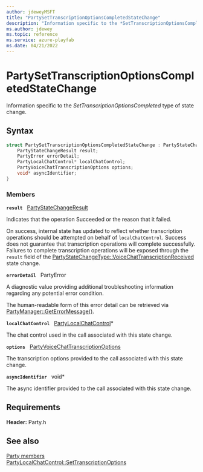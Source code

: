 ```yaml
---
author: jdeweyMSFT
title: "PartySetTranscriptionOptionsCompletedStateChange"
description: "Information specific to the *SetTranscriptionOptionsCompleted* type of state change."
ms.author: jdewey
ms.topic: reference
ms.service: azure-playfab
ms.date: 04/21/2022
---
```


# PartySetTranscriptionOptionsCompletedStateChange  

Information specific to the *SetTranscriptionOptionsCompleted* type of state change.  

## Syntax  
  
```cpp
struct PartySetTranscriptionOptionsCompletedStateChange : PartyStateChange {  
    PartyStateChangeResult result;  
    PartyError errorDetail;  
    PartyLocalChatControl* localChatControl;  
    PartyVoiceChatTranscriptionOptions options;  
    void* asyncIdentifier;  
}  
```
  
### Members  
  
**`result`** &nbsp; [PartyStateChangeResult](../enums/partystatechangeresult.md)  
  
Indicates that the operation Succeeded or the reason that it failed.
  
On success, internal state has updated to reflect whether transcription operations should be attempted on behalf of ```localChatControl```. Success does not guarantee that transcription operations will complete successfully. Failures to complete transcription operations will be exposed through the ```result``` field of the [PartyStateChangeType::VoiceChatTranscriptionReceived](../enums/partystatechangetype.md) state change.
  
**`errorDetail`** &nbsp; PartyError  
  
A diagnostic value providing additional troubleshooting information regarding any potential error condition.
  
The human-readable form of this error detail can be retrieved via [PartyManager::GetErrorMessage()](../classes/PartyManager/methods/partymanager_geterrormessage.md).
  
**`localChatControl`** &nbsp; [PartyLocalChatControl](../classes/PartyLocalChatControl/partylocalchatcontrol.md)*  
  
The chat control used in the call associated with this state change.
  
**`options`** &nbsp; [PartyVoiceChatTranscriptionOptions](../enums/partyvoicechattranscriptionoptions.md)  
  
The transcription options provided to the call associated with this state change.
  
**`asyncIdentifier`** &nbsp; void*  
  
The async identifier provided to the call associated with this state change.
  
  
## Requirements  
  
**Header:** Party.h
  
## See also  
[Party members](../party_members.md)  
[PartyLocalChatControl::SetTranscriptionOptions](../classes/PartyLocalChatControl/methods/partylocalchatcontrol_settranscriptionoptions.md)
  
  
